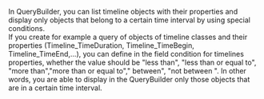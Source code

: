 
In QueryBuilder, you can list timeline objects with their properties and
display only objects that belong to a certain time interval by using
special conditions.   
If you create for example a query of objects of timeline classes and
their properties (Timeline\_TimeDuration, Timeline\_TimeBegin,
Timeline\_TimeEnd,...), you can define in the field condition for
timelines properties, whether the value should be "less than", "less
than or equal to", "more than","more than or equal to"," between", "not
between ". In other words, you are able to display in the
QueryBuilder only those objects that are in a certain time interval.

